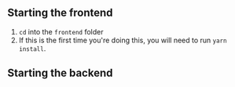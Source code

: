 ## Starting the frontend

1. ```cd``` into the ```frontend``` folder
2. If this is the first time you're doing this, you will need to run ```yarn install```.

## Starting the backend
